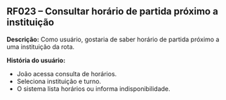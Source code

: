 ## RF023 – Consultar horário de partida próximo a instituição
**Descrição:** Como usuário, gostaria de saber horário de partida próximo a uma instituição da rota.

**História do usuário:**
- João acessa consulta de horários.
- Seleciona instituição e turno.
- O sistema lista horários ou informa indisponibilidade.
